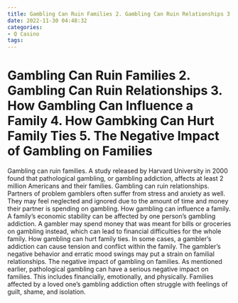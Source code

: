 ```yaml
---
title: Gambling Can Ruin Families 2. Gambling Can Ruin Relationships 3. How Gambling Can Influence a Family 4. How Gambking Can Hurt Family Ties 5. The Negative Impact of Gambling on Families
date: 2022-11-30 04:48:32
categories:
- Q Casino
tags:
---
```



#  Gambling Can Ruin Families 2. Gambling Can Ruin Relationships 3. How Gambling Can Influence a Family 4. How Gambking Can Hurt Family Ties 5. The Negative Impact of Gambling on Families

Gambling can ruin families. A study released by Harvard University in 2000 found that pathological gambling, or gambling addiction, affects at least 2 million Americans and their families. Gambling can ruin relationships. Partners of problem gamblers often suffer from stress and anxiety as well. They may feel neglected and ignored due to the amount of time and money their partner is spending on gambling. How gambling can influence a family. A family’s economic stability can be affected by one person’s gambling addiction. A gambler may spend money that was meant for bills or groceries on gambling instead, which can lead to financial difficulties for the whole family. How gambling can hurt family ties. In some cases, a gambler’s addiction can cause tension and conflict within the family. The gambler’s negative behavior and erratic mood swings may put a strain on familial relationships. The negative impact of gambling on families. As mentioned earlier, pathological gambling can have a serious negative impact on families. This includes financially, emotionally, and physically. Families affected by a loved one’s gambling addiction often struggle with feelings of guilt, shame, and isolation.
